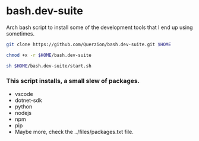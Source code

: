 # bash.dev-suite
Arch bash script to install some of the development tools that I end up using sometimes. 
```bash
git clone https://github.com/Querzion/bash.dev-suite.git $HOME
```
```bash
chmod +x -r $HOME/bash.dev-suite
```
```bash
sh $HOME/bash.dev-suite/start.sh
```
### This script installs, a small slew of packages. 
  -  vscode
  -  dotnet-sdk
  -  python
  -  nodejs
  -  npm
  -  pip
  -  Maybe more, check the ../files/packages.txt file.
